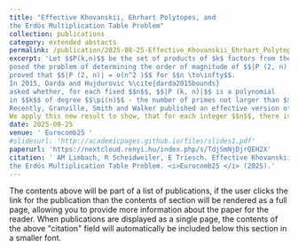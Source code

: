 ```yaml
---
title: "Effective Khovanskii, Ehrhart Polytopes, and
the Erdös Multiplication Table Problem"
collection: publications
category: extended abstacts
permalink: /publication/2025-08-25-Effective_Khovanskii_Ehrhart_Polytopes_and_the_Erdos_Multiplication_Table_Problem
excerpt: 'Let $$P(k,n)$$ be the set of products of $k$ factors from the set $$\{1,\ldots , n\}.$$ In 1955, Erd\H{o}s %\cite{erdHos1955some}
posed the problem of determining the order of magnitude of $$|P (2, n)|$$ and
proved that $$|P (2, n)| = o(n^2 )$$ for $$n \to\infty$$.  
In 2015, Darda and Hujdurović %\cite{darda2015bounds} 
asked whether, for each fixed $$n$$, $$|P (k, n)|$$ is a polynomial
in $$k$$ of degree $$\pi(n)$$ - the number of primes not larger than $$n$$.
Recently, Granville, Smith and Walker published an effective version of Khovanskii's Theorem.
We apply this new result to show, that for each integer $$n$$, there is a polynomial $$q_n$$ of degree $$\pi(n)$$ such that $$|P (k, n)|=q_n(k)$$ for each $$k\geq n^2\cdot\left(\prod_{m=1}^{\pi(n)} \log_{p_m}(n)\right)-n+1.$$ Moreover, we give an upper estimate of the leading coefficient of $$q_n$$.'
date: 2025-09-25
venue: ' Eurocomb25 '
#slidesurl: 'http://academicpages.github.io/files/slides1.pdf'
paperurl: 'https://nextcloud.renyi.hu/index.php/s/TdjSmNjDjrQEH2X'
citation: ' AM Limbach, R Scheidweiler, E Triesch. Effective Khovanskii, Ehrhart Polytopes, and
the Erdös Multiplication Table Problem. <i>Eurocomb25 </i> (2025).'
---
```


The contents above will be part of a list of publications, if the user clicks the link for the publication than the contents of section will be rendered as a full page, allowing you to provide more information about the paper for the reader. When publications are displayed as a single page, the contents of the above "citation" field will automatically be included below this section in a smaller font.